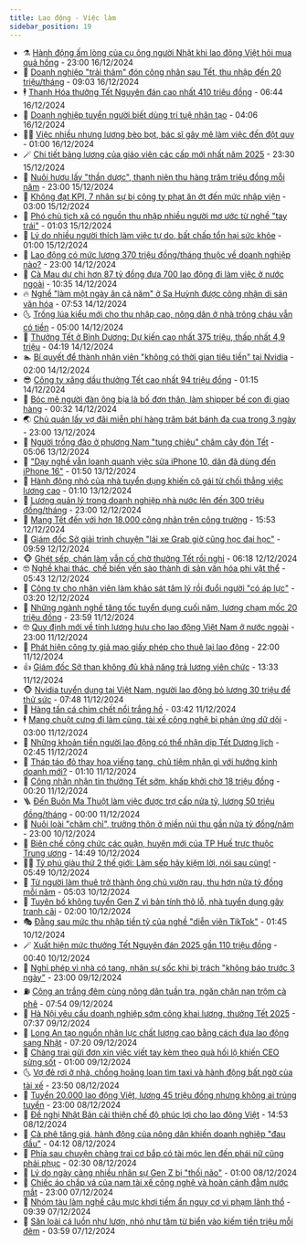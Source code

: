 ```yaml
---
title: Lao động - Việc làm
sidebar_position: 19
---
```


<!-- dantri-lao-dong-viec-lam:START -->
- ⚗️ [Hành động ấm lòng của cụ ông người Nhật khi lao động Việt hỏi mua quả hồng](https://dantri.com.vn/lao-dong-viec-lam/hanh-dong-am-long-cua-cu-ong-nguoi-nhat-khi-lao-dong-viet-hoi-mua-qua-hong-20241216151151776.htm) - 23:00 16/12/2024
- 🙉 [Doanh nghiệp &quot;trải thảm&quot; đón công nhân sau Tết, thu nhập đến 20 triệu/tháng](https://dantri.com.vn/lao-dong-viec-lam/doanh-nghiep-trai-tham-don-cong-nhan-sau-tet-thu-nhap-den-20-trieuthang-20241216120448347.htm) - 09:03 16/12/2024
- 🕴 [Thanh Hóa thưởng Tết Nguyên đán cao nhất 410 triệu đồng](https://dantri.com.vn/lao-dong-viec-lam/thanh-hoa-thuong-tet-nguyen-dan-cao-nhat-410-trieu-dong-20241216112156688.htm) - 06:44 16/12/2024
- 🧐 [Doanh nghiệp tuyển người biết dùng trí tuệ nhân tạo](https://dantri.com.vn/lao-dong-viec-lam/doanh-nghiep-tuyen-nguoi-biet-dung-tri-tue-nhan-tao-20241216100020504.htm) - 04:06 16/12/2024
- 🧑‍💻 [Việc nhiều nhưng lương bèo bọt, bác sĩ gây mê làm việc đến đột quỵ](https://dantri.com.vn/lao-dong-viec-lam/viec-nhieu-nhung-luong-beo-bot-bac-si-gay-me-lam-viec-den-dot-quy-20241215195454175.htm) - 01:00 16/12/2024
- 🪄 [Chi tiết bảng lương của giáo viên các cấp mới nhất năm 2025](https://dantri.com.vn/lao-dong-viec-lam/chi-tiet-bang-luong-cua-giao-vien-cac-cap-moi-nhat-nam-2025-20241215174918876.htm) - 23:30 15/12/2024
- 🦣 [Nuôi hươu lấy &quot;thần dược&quot;, thanh niên thu hàng trăm triệu đồng mỗi năm](https://dantri.com.vn/lao-dong-viec-lam/nuoi-huou-lay-than-duoc-thanh-nien-thu-hang-tram-trieu-dong-moi-nam-20241213202154111.htm) - 23:00 15/12/2024
- 🎡 [Không đạt KPI, 7 nhân sự bị công ty phạt ăn ớt đến mức nhập viện](https://dantri.com.vn/lao-dong-viec-lam/khong-dat-kpi-7-nhan-su-bi-cong-ty-phat-an-ot-den-muc-nhap-vien-20241214152836248.htm) - 03:00 15/12/2024
- 🦍 [Phó chủ tịch xã có nguồn thu nhập nhiều người mơ ước từ nghề &quot;tay trái&quot;](https://dantri.com.vn/lao-dong-viec-lam/pho-chu-tich-xa-co-nguon-thu-nhap-nhieu-nguoi-mo-uoc-tu-nghe-tay-trai-20241214112611611.htm) - 01:03 15/12/2024
- 🫶 [Lý do nhiều người thích làm việc tự do, bất chấp tổn hại sức khỏe](https://dantri.com.vn/lao-dong-viec-lam/ly-do-nhieu-nguoi-thich-lam-viec-tu-do-bat-chap-ton-hai-suc-khoe-20241214181410052.htm) - 01:00 15/12/2024
- 🥸 [Lao động có mức lương 370 triệu đồng/tháng thuộc về doanh nghiệp nào?](https://dantri.com.vn/lao-dong-viec-lam/lao-dong-co-muc-luong-370-trieu-dongthang-thuoc-ve-doanh-nghiep-nao-20241214164238534.htm) - 23:00 14/12/2024
- 🎡 [Cà Mau dự chi hơn 87 tỷ đồng đưa 700 lao động đi làm việc ở nước ngoài](https://dantri.com.vn/lao-dong-viec-lam/ca-mau-du-chi-hon-87-ty-dong-dua-700-lao-dong-di-lam-viec-o-nuoc-ngoai-20241214132908107.htm) - 10:35 14/12/2024
- 🔥 [Nghề &quot;làm một ngày ăn cả năm&quot; ở Sa Huỳnh được công nhận di sản văn hóa](https://dantri.com.vn/lao-dong-viec-lam/nghe-lam-mot-ngay-an-ca-nam-o-sa-huynh-duoc-cong-nhan-di-san-van-hoa-20241214130810292.htm) - 07:53 14/12/2024
- 🌜 [Trồng lúa kiểu mới cho thu nhập cao, nông dân ở nhà trông cháu vẫn có tiền](https://dantri.com.vn/lao-dong-viec-lam/trong-lua-kieu-moi-cho-thu-nhap-cao-nong-dan-o-nha-trong-chau-van-co-tien-20241211184839107.htm) - 05:00 14/12/2024
- 🤭 [Thưởng Tết ở Bình Dương: Dự kiến cao nhất 375 triệu, thấp nhất 4,9 triệu](https://dantri.com.vn/lao-dong-viec-lam/thuong-tet-o-binh-duong-du-kien-cao-nhat-375-trieu-thap-nhat-49-trieu-20241214110611283.htm) - 04:19 14/12/2024
- 🏊 [Bí quyết để thành nhân viên &quot;không có thời gian tiêu tiền&quot; tại Nvidia](https://dantri.com.vn/lao-dong-viec-lam/bi-quyet-de-thanh-nhan-vien-khong-co-thoi-gian-tieu-tien-tai-nvidia-20241213181055452.htm) - 02:00 14/12/2024
- 😎 [Công ty xăng dầu thưởng Tết cao nhất 94 triệu đồng](https://dantri.com.vn/lao-dong-viec-lam/cong-ty-xang-dau-thuong-tet-cao-nhat-94-trieu-dong-20241213164145245.htm) - 01:15 14/12/2024
- 🤖 [Bóc mẽ người đàn ông bịa là bố đơn thân, làm shipper bế con đi giao hàng](https://dantri.com.vn/lao-dong-viec-lam/boc-me-nguoi-dan-ong-bia-la-bo-don-than-lam-shipper-be-con-di-giao-hang-20241213111413955.htm) - 00:32 14/12/2024
- 🌏 [Chủ quán lấy vợ đãi miễn phí hàng trăm bát bánh đa cua trong 3 ngày](https://dantri.com.vn/lao-dong-viec-lam/chu-quan-lay-vo-dai-mien-phi-hang-tram-bat-banh-da-cua-trong-3-ngay-20241213210156283.htm) - 23:00 13/12/2024
- 🦏 [Người trồng đào ở phương Nam &quot;tung chiêu&quot; chăm cây đón Tết](https://dantri.com.vn/lao-dong-viec-lam/nguoi-trong-dao-o-phuong-nam-tung-chieu-cham-cay-don-tet-20241212170451883.htm) - 05:06 13/12/2024
- 🤔 [&quot;Dạy nghề vẫn loanh quanh việc sửa iPhone 10, dân đã dùng đến iPhone 16&quot;](https://dantri.com.vn/lao-dong-viec-lam/day-nghe-van-loanh-quanh-viec-sua-iphone-10-dan-da-dung-den-iphone-16-20241212224723887.htm) - 01:50 13/12/2024
- 🌮 [Hành động nhỏ của nhà tuyển dụng khiến cô gái từ chối thẳng việc lương cao](https://dantri.com.vn/lao-dong-viec-lam/hanh-dong-nho-cua-nha-tuyen-dung-khien-co-gai-tu-choi-thang-viec-luong-cao-20241211124914604.htm) - 01:10 13/12/2024
- 💪 [Lương quản lý trong doanh nghiệp nhà nước lên đến 300 triệu đồng/tháng](https://dantri.com.vn/lao-dong-viec-lam/luong-quan-ly-trong-doanh-nghiep-nha-nuoc-len-den-300-trieu-dongthang-20241212164133166.htm) - 23:00 12/12/2024
- 💪 [Mang Tết đến với hơn 18.000 công nhân trên công trường](https://dantri.com.vn/lao-dong-viec-lam/mang-tet-den-voi-hon-18000-cong-nhan-tren-cong-truong-20241212203416736.htm) - 15:53 12/12/2024
- 🦒 [Giám đốc Sở giải trình chuyện &quot;lái xe Grab giờ cũng học đại học&quot;](https://dantri.com.vn/lao-dong-viec-lam/giam-doc-so-giai-trinh-chuyen-lai-xe-grab-gio-cung-hoc-dai-hoc-20241212141613687.htm) - 09:59 12/12/2024
- 🐵 [Ghét sếp, chán làm vẫn cố chờ thưởng Tết rồi nghỉ](https://dantri.com.vn/lao-dong-viec-lam/ghet-sep-chan-lam-van-co-cho-thuong-tet-roi-nghi-20241212123142394.htm) - 06:18 12/12/2024
- 🤓 [Nghề khai thác, chế biến yến sào thành di sản văn hóa phi vật thể](https://dantri.com.vn/lao-dong-viec-lam/nghe-khai-thac-che-bien-yen-sao-thanh-di-san-van-hoa-phi-vat-the-20241212114027340.htm) - 05:43 12/12/2024
- 🧐 [Công ty cho nhân viên làm khảo sát tâm lý rồi đuổi người &quot;có áp lực&quot;](https://dantri.com.vn/lao-dong-viec-lam/cong-ty-cho-nhan-vien-lam-khao-sat-tam-ly-roi-duoi-nguoi-co-ap-luc-20241211132400847.htm) - 03:20 12/12/2024
- 💪 [Những ngành nghề tăng tốc tuyển dụng cuối năm, lương chạm mốc 20 triệu đồng](https://dantri.com.vn/lao-dong-viec-lam/nhung-nganh-nghe-tang-toc-tuyen-dung-cuoi-nam-luong-cham-moc-20-trieu-dong-20241211190810394.htm) - 23:59 11/12/2024
- 🤓 [Quy định mới về tính lương hưu cho lao động Việt Nam ở nước ngoài](https://dantri.com.vn/lao-dong-viec-lam/quy-dinh-moi-ve-tinh-luong-huu-cho-lao-dong-viet-nam-o-nuoc-ngoai-20241211143750639.htm) - 23:00 11/12/2024
- 💯 [Phát hiện công ty giả mạo giấy phép cho thuê lại lao động](https://dantri.com.vn/lao-dong-viec-lam/phat-hien-cong-ty-gia-mao-giay-phep-cho-thue-lai-lao-dong-20241211170318925.htm) - 22:00 11/12/2024
- 👍 [Giám đốc Sở than không đủ khả năng trả lương viên chức](https://dantri.com.vn/lao-dong-viec-lam/giam-doc-so-than-khong-du-kha-nang-tra-luong-vien-chuc-20241211183959609.htm) - 13:33 11/12/2024
- 🐵 [Nvidia tuyển dụng tại Việt Nam, người lao động bỏ lương 30 triệu để thử sức](https://dantri.com.vn/lao-dong-viec-lam/nvidia-tuyen-dung-tai-viet-nam-nguoi-lao-dong-bo-luong-30-trieu-de-thu-suc-20241211141434302.htm) - 07:48 11/12/2024
- 💂 [Hàng tấn cá chim chết nổi trắng hồ](https://dantri.com.vn/lao-dong-viec-lam/hang-tan-ca-chim-chet-noi-trang-ho-20241211102612212.htm) - 03:42 11/12/2024
- 🕴 [Mang chuột cưng đi làm cùng, tài xế công nghệ bị phản ứng dữ dội](https://dantri.com.vn/lao-dong-viec-lam/mang-chuot-cung-di-lam-cung-tai-xe-cong-nghe-bi-phan-ung-du-doi-20241210150737224.htm) - 03:00 11/12/2024
- 👀 [Những khoản tiền người lao động có thể nhận dịp Tết Dương lịch](https://dantri.com.vn/lao-dong-viec-lam/nhung-khoan-tien-nguoi-lao-dong-co-the-nhan-dip-tet-duong-lich-20241211073425151.htm) - 02:45 11/12/2024
- 🦄 [Tháp táo đỏ thay hoa viếng tang, chủ tiệm nhận gì với hướng kinh doanh mới?](https://dantri.com.vn/lao-dong-viec-lam/thap-tao-do-thay-hoa-vieng-tang-chu-tiem-nhan-gi-voi-huong-kinh-doanh-moi-20241210224416095.htm) - 01:10 11/12/2024
- 🔭 [Công nhân nhận tin thưởng Tết sớm, khấp khởi chờ 18 triệu đồng](https://dantri.com.vn/lao-dong-viec-lam/cong-nhan-nhan-tin-thuong-tet-som-khap-khoi-cho-18-trieu-dong-20241210224159085.htm) - 00:20 11/12/2024
- 🪜 [Đến Buôn Ma Thuột làm việc được trợ cấp nửa tỷ, lương 50 triệu đồng/tháng](https://dantri.com.vn/lao-dong-viec-lam/den-buon-ma-thuot-lam-viec-duoc-tro-cap-nua-ty-luong-50-trieu-dongthang-20241210155807747.htm) - 00:00 11/12/2024
- 🌊 [Nuôi loài &quot;chăm chỉ&quot;, trưởng thôn ở miền núi thu gần nửa tỷ đồng/năm](https://dantri.com.vn/lao-dong-viec-lam/nuoi-loai-cham-chi-truong-thon-o-mien-nui-thu-gan-nua-ty-dongnam-20241210140303945.htm) - 23:00 10/12/2024
- 💯 [Biên chế công chức các quận, huyện mới của TP Huế trực thuộc Trung ương](https://dantri.com.vn/lao-dong-viec-lam/bien-che-cong-chuc-cac-quan-huyen-moi-cua-tp-hue-truc-thuoc-trung-uong-20241210171232938.htm) - 14:49 10/12/2024
- 👨‍🏫 [Tỷ phú giàu thứ 2 thế giới: Làm sếp hãy kiệm lời, nói sau cùng!](https://dantri.com.vn/lao-dong-viec-lam/ty-phu-giau-thu-2-the-gioi-lam-sep-hay-kiem-loi-noi-sau-cung-20241209173925921.htm) - 05:49 10/12/2024
- 🙉 [Từ người làm thuê trở thành ông chủ vườn rau, thu hơn nửa tỷ đồng mỗi năm](https://dantri.com.vn/lao-dong-viec-lam/tu-nguoi-lam-thue-tro-thanh-ong-chu-vuon-rau-thu-hon-nua-ty-dong-moi-nam-20241210102554092.htm) - 05:03 10/12/2024
- 🦄 [Tuyên bố không tuyển Gen Z vì bản tính thô lỗ, nhà tuyển dụng gây tranh cãi](https://dantri.com.vn/lao-dong-viec-lam/tuyen-bo-khong-tuyen-gen-z-vi-ban-tinh-tho-lo-nha-tuyen-dung-gay-tranh-cai-20241209164219012.htm) - 02:00 10/12/2024
- 🎭 [Đằng sau mức thu nhập tiền tỷ của nghề &quot;diễn viên TikTok&quot;](https://dantri.com.vn/lao-dong-viec-lam/dang-sau-muc-thu-nhap-tien-ty-cua-nghe-dien-vien-tiktok-20241209222651764.htm) - 01:45 10/12/2024
- 🪄 [Xuất hiện mức thưởng Tết Nguyên đán 2025 gần 110 triệu đồng](https://dantri.com.vn/lao-dong-viec-lam/xuat-hien-muc-thuong-tet-nguyen-dan-2025-gan-110-trieu-dong-20241209235801706.htm) - 00:40 10/12/2024
- 🌁 [Nghỉ phép vì nhà có tang, nhân sự sốc khi bị trách &quot;không báo trước 3 ngày&quot;](https://dantri.com.vn/lao-dong-viec-lam/nghi-phep-vi-nha-co-tang-nhan-su-soc-khi-bi-trach-khong-bao-truoc-3-ngay-20241209152511674.htm) - 23:00 09/12/2024
- ⛽️ [Công an trắng đêm cùng nông dân tuần tra, ngăn chặn nạn trộm cà phê](https://dantri.com.vn/lao-dong-viec-lam/cong-an-trang-dem-cung-nong-dan-tuan-tra-ngan-chan-nan-trom-ca-phe-20241209122717310.htm) - 07:54 09/12/2024
- 🤩 [Hà Nội yêu cầu doanh nghiệp sớm công khai lương, thưởng Tết 2025](https://dantri.com.vn/lao-dong-viec-lam/ha-noi-yeu-cau-doanh-nghiep-som-cong-khai-luong-thuong-tet-2025-20241209140855602.htm) - 07:37 09/12/2024
- 🌝 [Long An tạo nguồn nhân lực chất lượng cao bằng cách đưa lao động sang Nhật](https://dantri.com.vn/lao-dong-viec-lam/long-an-tao-nguon-nhan-luc-chat-luong-cao-bang-cach-dua-lao-dong-sang-nhat-20241209134635684.htm) - 07:20 09/12/2024
- 🤗 [Chàng trai gửi đơn xin việc viết tay kèm theo quà hối lộ khiến CEO sửng sốt](https://dantri.com.vn/lao-dong-viec-lam/chang-trai-gui-don-xin-viec-viet-tay-kem-theo-qua-hoi-lo-khien-ceo-sung-sot-20241207135857953.htm) - 01:00 09/12/2024
- 🌜 [Vợ đẻ rơi ở nhà, chồng hoảng loạn tìm taxi và hành động bất ngờ của tài xế](https://dantri.com.vn/lao-dong-viec-lam/vo-de-roi-o-nha-chong-hoang-loan-tim-taxi-va-hanh-dong-bat-ngo-cua-tai-xe-20241208181516656.htm) - 23:50 08/12/2024
- 👀 [Tuyển 20.000 lao động Việt, lương 45 triệu đồng nhưng không ai trúng tuyển](https://dantri.com.vn/lao-dong-viec-lam/tuyen-20000-lao-dong-viet-luong-45-trieu-dong-nhung-khong-ai-trung-tuyen-20241208192928301.htm) - 23:00 08/12/2024
- 🫣 [Đề nghị Nhật Bản cải thiện chế độ phúc lợi cho lao động Việt](https://dantri.com.vn/lao-dong-viec-lam/de-nghi-nhat-ban-cai-thien-che-do-phuc-loi-cho-lao-dong-viet-20241208204550092.htm) - 14:53 08/12/2024
- 🧠 [Cà phê tăng giá, hành động của nông dân khiến doanh nghiệp &quot;đau đầu&quot;](https://dantri.com.vn/lao-dong-viec-lam/ca-phe-tang-gia-hanh-dong-cua-nong-dan-khien-doanh-nghiep-dau-dau-20241208100127922.htm) - 04:12 08/12/2024
- 🎊 [Phía sau chuyện chàng trai cơ bắp có tài móc len đến phái nữ cũng phải phục](https://dantri.com.vn/lao-dong-viec-lam/phia-sau-chuyen-chang-trai-co-bap-co-tai-moc-len-den-phai-nu-cung-phai-phuc-20241208082609164.htm) - 02:30 08/12/2024
- 🧰 [Lý do ngày càng nhiều nhân sự Gen Z bị &quot;thối não&quot;](https://dantri.com.vn/lao-dong-viec-lam/ly-do-ngay-cang-nhieu-nhan-su-gen-z-bi-thoi-nao-20241207134114723.htm) - 01:00 08/12/2024
- 🐘 [Chiếc áo chắp vá của nam tài xế công nghệ và hoàn cảnh đẫm nước mắt](https://dantri.com.vn/lao-dong-viec-lam/chiec-ao-chap-va-cua-nam-tai-xe-cong-nghe-va-hoan-canh-dam-nuoc-mat-20241207173134865.htm) - 23:00 07/12/2024
- 🥳 [Nhóm tàu làm nghề câu mực khơi tiềm ẩn nguy cơ vi phạm lãnh thổ](https://dantri.com.vn/lao-dong-viec-lam/nhom-tau-lam-nghe-cau-muc-khoi-tiem-an-nguy-co-vi-pham-lanh-tho-20241207143846520.htm) - 09:39 07/12/2024
- 🐎 [Săn loài cá luồn như lươn, nhỏ như tăm từ biển vào kiếm tiền triệu mỗi đêm](https://dantri.com.vn/lao-dong-viec-lam/san-loai-ca-luon-nhu-luon-nho-nhu-tam-tu-bien-vao-kiem-tien-trieu-moi-dem-20241206151811692.htm) - 03:59 07/12/2024<!-- dantri-lao-dong-viec-lam:END -->
